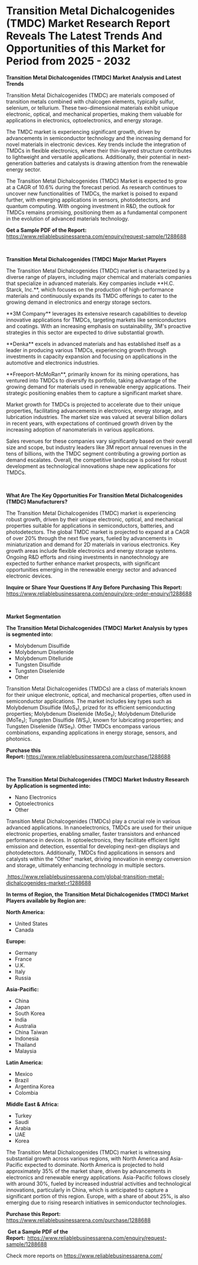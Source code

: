 <p><h1>Transition Metal Dichalcogenides (TMDC) Market Research Report Reveals The Latest Trends And Opportunities of this Market for Period from 2025 - 2032</h1></p><p><strong>Transition Metal Dichalcogenides (TMDC) Market Analysis and Latest Trends</strong></p>
<p><p>Transition Metal Dichalcogenides (TMDC) are materials composed of transition metals combined with chalcogen elements, typically sulfur, selenium, or tellurium. These two-dimensional materials exhibit unique electronic, optical, and mechanical properties, making them valuable for applications in electronics, optoelectronics, and energy storage.</p><p>The TMDC market is experiencing significant growth, driven by advancements in semiconductor technology and the increasing demand for novel materials in electronic devices. Key trends include the integration of TMDCs in flexible electronics, where their thin-layered structure contributes to lightweight and versatile applications. Additionally, their potential in next-generation batteries and catalysts is drawing attention from the renewable energy sector.</p><p>The Transition Metal Dichalcogenides (TMDC) Market is expected to grow at a CAGR of 10.6% during the forecast period. As research continues to uncover new functionalities of TMDCs, the market is poised to expand further, with emerging applications in sensors, photodetectors, and quantum computing. With ongoing investment in R&D, the outlook for TMDCs remains promising, positioning them as a fundamental component in the evolution of advanced materials technology.</p></p>
<p><strong>Get a Sample PDF of the Report:&nbsp;</strong> <a href="https://www.reliablebusinessarena.com/enquiry/request-sample/1288688?utm_campaign=3062&utm_medium=2&utm_source=Github&utm_content=ia&utm_term=29032025&utm_id=transition-metal-dichalcogenides-tmdc">https://www.reliablebusinessarena.com/enquiry/request-sample/1288688</a></p>
<p>&nbsp;</p>
<p><strong>Transition Metal Dichalcogenides (TMDC) Major Market Players</strong></p>
<p><p>The Transition Metal Dichalcogenides (TMDC) market is characterized by a diverse range of players, including major chemical and materials companies that specialize in advanced materials. Key companies include **H.C. Starck, Inc.**, which focuses on the production of high-performance materials and continuously expands its TMDC offerings to cater to the growing demand in electronics and energy storage sectors. </p><p>**3M Company** leverages its extensive research capabilities to develop innovative applications for TMDCs, targeting markets like semiconductors and coatings. With an increasing emphasis on sustainability, 3M's proactive strategies in this sector are expected to drive substantial growth.</p><p>**Denka** excels in advanced materials and has established itself as a leader in producing various TMDCs, experiencing growth through investments in capacity expansion and focusing on applications in the automotive and electronics industries.</p><p>**Freeport-McMoRan**, primarily known for its mining operations, has ventured into TMDCs to diversify its portfolio, taking advantage of the growing demand for materials used in renewable energy applications. Their strategic positioning enables them to capture a significant market share.</p><p>Market growth for TMDCs is projected to accelerate due to their unique properties, facilitating advancements in electronics, energy storage, and lubrication industries. The market size was valued at several billion dollars in recent years, with expectations of continued growth driven by the increasing adoption of nanomaterials in various applications.</p><p>Sales revenues for these companies vary significantly based on their overall size and scope, but industry leaders like 3M report annual revenues in the tens of billions, with the TMDC segment contributing a growing portion as demand escalates. Overall, the competitive landscape is poised for robust development as technological innovations shape new applications for TMDCs.</p></p>
<p>&nbsp;</p>
<p><strong>What Are The Key Opportunities For Transition Metal Dichalcogenides (TMDC) Manufacturers?</strong></p>
<p><p>The Transition Metal Dichalcogenides (TMDC) market is experiencing robust growth, driven by their unique electronic, optical, and mechanical properties suitable for applications in semiconductors, batteries, and photodetectors. The global TMDC market is projected to expand at a CAGR of over 20% through the next five years, fueled by advancements in miniaturization and demand for 2D materials in various electronics. Key growth areas include flexible electronics and energy storage systems. Ongoing R&D efforts and rising investments in nanotechnology are expected to further enhance market prospects, with significant opportunities emerging in the renewable energy sector and advanced electronic devices.</p></p>
<p><strong>Inquire or Share Your Questions If Any Before Purchasing This Report:</strong> <a href="https://www.reliablebusinessarena.com/enquiry/pre-order-enquiry/1288688?utm_campaign=3062&utm_medium=2&utm_source=Github&utm_content=ia&utm_term=29032025&utm_id=transition-metal-dichalcogenides-tmdc">https://www.reliablebusinessarena.com/enquiry/pre-order-enquiry/1288688</a></p>
<p>&nbsp;</p>
<p><strong>Market Segmentation</strong></p>
<p><strong>The Transition Metal Dichalcogenides (TMDC) Market Analysis by types is segmented into:</strong></p>
<p><ul><li>Molybdenum Disulfide</li><li>Molybdenum Diselenide</li><li>Molybdenum Ditelluride</li><li>Tungsten Disulfide</li><li>Tungsten Diselenide</li><li>Other</li></ul></p>
<p><p>Transition Metal Dichalcogenides (TMDCs) are a class of materials known for their unique electronic, optical, and mechanical properties, often used in semiconductor applications. The market includes key types such as Molybdenum Disulfide (MoS₂), prized for its efficient semiconducting properties; Molybdenum Diselenide (MoSe₂); Molybdenum Ditelluride (MoTe₂); Tungsten Disulfide (WS₂), known for lubricating properties; and Tungsten Diselenide (WSe₂). Other TMDCs encompass various combinations, expanding applications in energy storage, sensors, and photonics.</p></p>
<p><strong>Purchase this Report:&nbsp;</strong><a href="https://www.reliablebusinessarena.com/purchase/1288688?utm_campaign=3062&utm_medium=2&utm_source=Github&utm_content=ia&utm_term=29032025&utm_id=transition-metal-dichalcogenides-tmdc">https://www.reliablebusinessarena.com/purchase/1288688</a></p>
<p>&nbsp;</p>
<p><strong>The Transition Metal Dichalcogenides (TMDC) Market Industry Research by Application is segmented into:</strong></p>
<p><ul><li>Nano Electronics</li><li>Optoelectronics</li><li>Other</li></ul></p>
<p><p>Transition Metal Dichalcogenides (TMDCs) play a crucial role in various advanced applications. In nanoelectronics, TMDCs are used for their unique electronic properties, enabling smaller, faster transistors and enhanced performance in devices. In optoelectronics, they facilitate efficient light emission and detection, essential for developing next-gen displays and photodetectors. Additionally, TMDCs find applications in sensors and catalysts within the "Other" market, driving innovation in energy conversion and storage, ultimately enhancing technology in multiple sectors.</p></p>
<p><a href="https://www.reliablebusinessarena.com/global-transition-metal-dichalcogenides-market-r1288688?utm_campaign=3062&utm_medium=2&utm_source=Github&utm_content=ia&utm_term=29032025&utm_id=transition-metal-dichalcogenides-tmdc">&nbsp;https://www.reliablebusinessarena.com/global-transition-metal-dichalcogenides-market-r1288688</a></p>
<p><strong>In terms of Region, the Transition Metal Dichalcogenides (TMDC) Market Players available by Region are:</strong></p>
<p>
    <p> <strong> North America: </strong>
        <ul>
            <li>United States</li>
            <li>Canada</li>
        </ul>
        </p> 
    <p> <strong> Europe: </strong>
        <ul>
            <li>Germany</li>
            <li>France</li>
            <li>U.K.</li>
            <li>Italy</li>
            <li>Russia</li>
        </ul>
        </p> 
    <p> <strong> Asia-Pacific: </strong>
        <ul>
            <li>China</li>
            <li>Japan</li>
            <li>South Korea</li>
            <li>India</li>
            <li>Australia</li>
            <li>China Taiwan</li>
            <li>Indonesia</li>
            <li>Thailand</li>
            <li>Malaysia</li>
        </ul>
        </p> 
    <p> <strong> Latin America: </strong>
        <ul>
            <li>Mexico</li>
            <li>Brazil</li>
            <li>Argentina Korea</li>
            <li>Colombia</li>
        </ul>
        </p> 
    <p> <strong> Middle East & Africa: </strong>
        <ul>
            <li>Turkey</li>
            <li>Saudi</li>
            <li>Arabia</li>
            <li>UAE</li>
            <li>Korea</li>
        </ul>
    </p>
    </p>
<p><p>The Transition Metal Dichalcogenides (TMDC) market is witnessing substantial growth across various regions, with North America and Asia-Pacific expected to dominate. North America is projected to hold approximately 35% of the market share, driven by advancements in electronics and renewable energy applications. Asia-Pacific follows closely with around 30%, fueled by increased industrial activities and technological innovations, particularly in China, which is anticipated to capture a significant portion of this region. Europe, with a share of about 25%, is also emerging due to rising research initiatives in semiconductor technologies.</p></p>
<p><strong>Purchase this Report: </strong><a href="https://www.reliablebusinessarena.com/purchase/1288688?utm_campaign=3062&utm_medium=2&utm_source=Github&utm_content=ia&utm_term=29032025&utm_id=transition-metal-dichalcogenides-tmdc">https://www.reliablebusinessarena.com/purchase/1288688</a></p>
<p>&nbsp;<strong>Get a Sample PDF of the Report:&nbsp;&nbsp;</strong><a href="https://www.reliablebusinessarena.com/enquiry/request-sample/1288688?utm_campaign=3062&utm_medium=2&utm_source=Github&utm_content=ia&utm_term=29032025&utm_id=transition-metal-dichalcogenides-tmdc">https://www.reliablebusinessarena.com/enquiry/request-sample/1288688</a></p>
<p><strong></strong></p>
<p>Check more reports on <a href="https://www.reliablebusinessarena.com/?utm_campaign=3062&utm_medium=2&utm_source=Github&utm_content=ia&utm_term=29032025&utm_id=transition-metal-dichalcogenides-tmdc">https://www.reliablebusinessarena.com/</a></p>